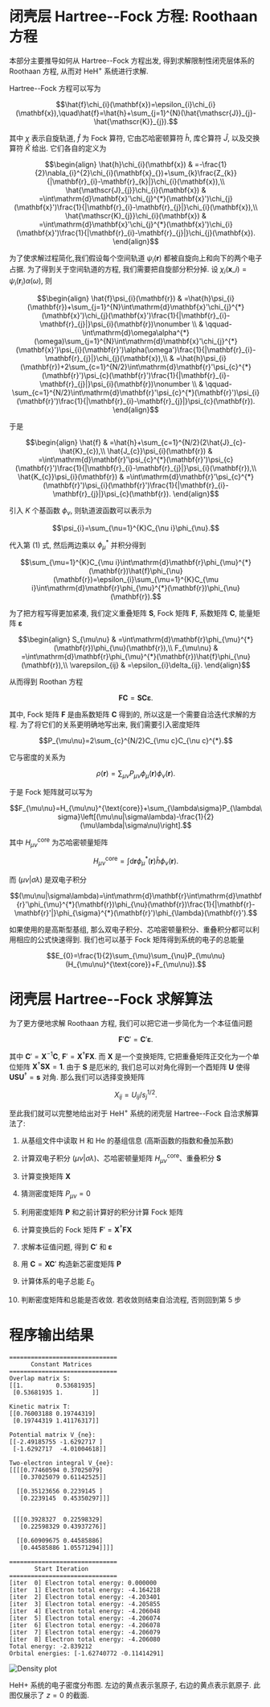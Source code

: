 # 闭壳层 Hartree--Fock 方程: Roothaan 方程

本部分主要推导如何从 Hartree--Fock 方程出发, 得到求解限制性闭壳层体系的 Roothaan 方程, 从而对 $\mathrm{HeH}^{+}$ 系统进行求解.

Hartree--Fock 方程可以写为
```math
\hat{f}\chi_{i}(\mathbf{x})=\epsilon_{i}\chi_{i}(\mathbf{x}),\quad\hat{f}=\hat{h}+\sum_{j=1}^{N}(\hat{\mathscr{J}}_{j}-\hat{\mathscr{K}}_{j}).
```
其中 $\chi$ 表示自旋轨道, $\hat{f}$ 为 Fock 算符, 它由芯哈密顿算符 $\hat{h}$, 库仑算符 $\hat{J}$, 以及交换算符 $\hat{K}$ 给出. 它们各自的定义为
```math
\begin{align}
\hat{h}\chi_{i}(\mathbf{x}) & =-\frac{1}{2}\nabla_{i}^{2}\chi_{i}(\mathbf{x}_{})+\sum_{k}\frac{Z_{k}}{|\mathbf{r}_{i}-\mathbf{r}_{k}|}\chi_{i}(\mathbf{x}),\\
\hat{\mathscr{J}_{j}}\chi_{i}(\mathbf{x}) & =\int\mathrm{d}\mathbf{x}'\chi_{j}^{*}(\mathbf{x}')\chi_{j}(\mathbf{x}')\frac{1}{|\mathbf{r}_{i}-\mathbf{r}_{j}|}\chi_{i}(\mathbf{x}),\\
\hat{\mathscr{K}_{j}}\chi_{i}(\mathbf{x}) & =\int\mathrm{d}\mathbf{x}'\chi_{j}^{*}(\mathbf{x}')\chi_{i}(\mathbf{x}')\frac{1}{|\mathbf{r}_{i}-\mathbf{r}_{j}|}\chi_{j}(\mathbf{x}).
\end{align}
```


为了使求解过程简化,我们假设每个空间轨道 $\psi_{i}(\mathbf{r})$ 都被自旋向上和向下的两个电子占据. 为了得到关于空间轨道的方程, 我们需要把自旋部分积分掉. 设 $\chi_{i}(\mathbf{x}\_{i})=\psi_{i}(\mathbf{r}_{i})\alpha(\omega)$, 则
```math
\begin{align}
\hat{f}\psi_{i}(\mathbf{r}) & =\hat{h}\psi_{i}(\mathbf{r})+\sum_{j=1}^{N}\int\mathrm{d}\mathbf{x}'\chi_{j}^{*}(\mathbf{x}')\chi_{j}(\mathbf{x}')\frac{1}{|\mathbf{r}_{i}-\mathbf{r}_{j}|}\psi_{i}(\mathbf{r})\nonumber \\
 & \qquad-\int\mathrm{d}\omega\alpha^{*}(\omega)\sum_{j=1}^{N}\int\mathrm{d}\mathbf{x}'\chi_{j}^{*}(\mathbf{x}')\psi_{i}(\mathbf{r}')\alpha(\omega')\frac{1}{|\mathbf{r}_{i}-\mathbf{r}_{j}|}\chi_{j}(\mathbf{x}),\\
 & =\hat{h}\psi_{i}(\mathbf{r})+2\sum_{c=1}^{N/2}\int\mathrm{d}\mathbf{r}'\psi_{c}^{*}(\mathbf{r}')\psi_{c}(\mathbf{r}')\frac{1}{|\mathbf{r}_{i}-\mathbf{r}_{j}|}\psi_{i}(\mathbf{r})\nonumber \\
 & \qquad-\sum_{c=1}^{N/2}\int\mathrm{d}\mathbf{r}'\psi_{c}^{*}(\mathbf{r}')\psi_{i}(\mathbf{r}')\frac{1}{|\mathbf{r}_{i}-\mathbf{r}_{j}|}\psi_{c}(\mathbf{r}).
\end{align}
```
于是
```math
\begin{align}
\hat{f} & =\hat{h}+\sum_{c=1}^{N/2}(2\hat{J}_{c}-\hat{K}_{c}),\\
\hat{J_{c}}\psi_{i}(\mathbf{r}) & =\int\mathrm{d}\mathbf{r}'\psi_{c}^{*}(\mathbf{r}')\psi_{c}(\mathbf{r}')\frac{1}{|\mathbf{r}_{i}-\mathbf{r}_{j}|}\psi_{i}(\mathbf{r}),\\
\hat{K_{c}}\psi_{i}(\mathbf{r}) & =\int\mathrm{d}\mathbf{r}'\psi_{c}^{*}(\mathbf{r}')\psi_{i}(\mathbf{r}')\frac{1}{|\mathbf{r}_{i}-\mathbf{r}_{j}|}\psi_{c}(\mathbf{r}).
\end{align}
```


引入 $K$ 个基函数 $\phi_{\nu}$, 则轨道波函数可以表示为
```math
\psi_{i}=\sum_{\nu=1}^{K}C_{\nu i}\phi_{\nu}.
```
代入第 (1) 式, 然后两边乘以 $\phi_{\mu}^{*}$ 并积分得到
```math
\sum_{\mu=1}^{K}C_{\mu i}\int\mathrm{d}\mathbf{r}\phi_{\mu}^{*}(\mathbf{r})\hat{f}\phi_{\nu}(\mathbf{r})=\epsilon_{i}\sum_{\mu=1}^{K}C_{\mu i}\int\mathrm{d}\mathbf{r}\phi_{\mu}^{*}(\mathbf{r})\phi_{\nu}(\mathbf{r}).
```
为了把方程写得更加紧凑, 我们定义重叠矩阵 $\mathbf{S}$, Fock 矩阵 $\mathbf{F}$, 系数矩阵 $\mathbf{C}$, 能量矩阵 $\boldsymbol{\varepsilon}$
```math
\begin{align}
S_{\mu\nu} & =\int\mathrm{d}\mathbf{r}\phi_{\mu}^{*}(\mathbf{r})\phi_{\nu}(\mathbf{r}),\\
F_{\mu\nu} & =\int\mathrm{d}\mathbf{r}\phi_{\mu}^{*}(\mathbf{r})\hat{f}\phi_{\nu}(\mathbf{r}),\\
\varepsilon_{ij} & =\epsilon_{i}\delta_{ij}.
\end{align}
```
从而得到 Roothan 方程
```math
\mathbf{FC}=\mathbf{SC}\boldsymbol{\varepsilon}.
```


其中, Fock 矩阵 $\mathbf{F}$ 是由系数矩阵 $\mathbf{C}$ 得到的, 所以这是一个需要自洽迭代求解的方程. 为了将它们的关系更明确地写出来, 我们需要引入密度矩阵
```math
P_{\mu\nu}=2\sum_{c}^{N/2}C_{\mu c}C_{\nu c}^{*}.
```
它与密度的关系为
```math
\rho(\mathbf{r})=\sum_{\mu\nu}P_{\mu\nu}\phi_{\mu}(\mathbf{r})\phi_{\nu}(\mathbf{r}).
```
于是 Fock 矩阵就可以写为
```math
F_{\mu\nu}=H_{\mu\nu}^{\text{core}}+\sum_{\lambda\sigma}P_{\lambda\sigma}\left[(\mu\nu|\sigma\lambda)-\frac{1}{2}(\mu\lambda|\sigma\nu)\right].
```
其中 $H_{\mu\nu}^{\text{core}}$ 为芯哈密顿量矩阵
```math
H_{\mu\nu}^{\text{core}}=\int\mathrm{d}\mathbf{r}\phi_{\mu}^{*}(\mathbf{r})\hat{h}\phi_{\nu}(\mathbf{r}).
```
而 $(\mu\nu|\sigma\lambda)$ 是双电子积分
```math
(\mu\nu|\sigma\lambda)=\int\mathrm{d}\mathbf{r}\int\mathrm{d}\mathbf{r}'\phi_{\mu}^{*}(\mathbf{r})\phi_{\nu}(\mathbf{r})\frac{1}{|\mathbf{r}-\mathbf{r}'|}\phi_{\sigma}^{*}(\mathbf{r}')\phi_{\lambda}(\mathbf{r}').
```


如果使用的是高斯型基组, 那么双电子积分、芯哈密顿量积分、重叠积分都可以利用相应的公式快速得到. 我们也可以基于 Fock 矩阵得到系统的电子的总能量
```math
E_{0}=\frac{1}{2}\sum_{\mu}\sum_{\nu}P_{\mu\nu}(H_{\mu\nu}^{\text{core}}+F_{\mu\nu}).
```


# 闭壳层 Hartree--Fock 求解算法

为了更方便地求解 Roothaan 方程, 我们可以把它进一步简化为一个本征值问题
```math
\mathbf{F}'\mathbf{C}'=\mathbf{C}'\boldsymbol{\varepsilon}.
```
其中 $\mathbf{C}'=\mathbf{X}^{-1}\mathbf{C}$, $\mathbf{F}'=\mathbf{X}^{\dagger}\mathbf{F}\mathbf{X}$. 而 **$\mathbf{X}$** 是一个变换矩阵, 它把重叠矩阵正交化为一个单位矩阵 $\mathbf{X}^{\dagger}\mathbf{S}\mathbf{X}=\mathbf{1}$. 由于 $\mathbf{S}$ 是厄米的, 我们总可以对角化得到一个酉矩阵 $\mathbf{U}$ 使得 $\mathbf{U}\mathbf{S}\mathbf{U}^{\dagger}=\mathbf{s}$ 对角. 那么我们可以选择变换矩阵
```math
X_{ij}=U_{ij}/s_{j}^{1/2}.
```


至此我们就可以完整地给出对于 $\mathrm{HeH}^{+}$ 系统的闭壳层 Hartree--Fock 自洽求解算法了:

1.  从基组文件中读取 $\mathrm{H}$ 和 $\mathrm{He}$ 的基组信息 (高斯函数的指数和叠加系数)

2.  计算双电子积分 $(\mu\nu|\sigma\lambda)$、芯哈密顿量矩阵 $H_{\mu\nu}^{\text{core}}$、重叠积分 $\mathbf{S}$

3.  计算变换矩阵 $\mathbf{X}$

4.  猜测密度矩阵 $P_{\mu\nu}=0$

5.  利用密度矩阵 $\mathbf{P}$ 和之前计算好的积分计算 Fock 矩阵

6.  计算变换后的 Fock 矩阵 $\mathbf{F}'=\mathbf{X}^{\dagger}\mathbf{F}\mathbf{X}$

7.  求解本征值问题, 得到 $\mathbf{C}'$ 和 $\boldsymbol{\varepsilon}$

8.  用 $\mathbf{C}=\mathbf{X}\mathbf{C}'$ 构造新芯密度矩阵 $\mathbf{P}$

9.  计算体系的电子总能 $E_{0}$

10. 判断密度矩阵和总能是否收敛. 若收敛则结束自洽流程, 否则回到第 5 步

# 程序输出结果

    ==============================
          Constant Matrices
    ==============================
    Overlap matrix S:
    [[1.         0.53681935]
     [0.53681935 1.        ]]

    Kinetic matrix T:
    [[0.76003188 0.19744319]
     [0.19744319 1.41176317]]

    Potential matrix V_{ne}:
    [[-2.49185755 -1.6292717 ]
     [-1.6292717  -4.01004618]]

    Two-electron integral V_{ee}:
    [[[[0.77460594 0.37025079]
       [0.37025079 0.61142525]]

      [[0.35123656 0.2239145 ]
       [0.2239145  0.45350297]]]


     [[[0.3928327  0.22598329]
       [0.22598329 0.43937276]]

      [[0.60909675 0.44585886]
       [0.44585886 1.05571294]]]]

    ==============================
           Start Iteration
    ==============================
    [iter  0] Electron total energy: 0.000000
    [iter  1] Electron total energy: -4.164218
    [iter  2] Electron total energy: -4.203401
    [iter  3] Electron total energy: -4.205855
    [iter  4] Electron total energy: -4.206048
    [iter  5] Electron total energy: -4.206074
    [iter  6] Electron total energy: -4.206078
    [iter  7] Electron total energy: -4.206079
    [iter  8] Electron total energy: -4.206080
    Total energy: -2.839212
    Orbital energies: [-1.62740772 -0.11414291]

![Density plot](density.jpg)

$\mathrm{HeH}+$ 系统的电子密度分布图. 左边的黄点表示氢原子, 右边的黄点表示氦原子. 此图仅展示了 $z = 0$ 的截面.

